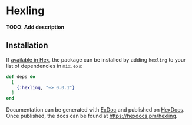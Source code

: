 # Hexling

**TODO: Add description**

## Installation

If [available in Hex](https://hex.pm/docs/publish), the package can be installed
by adding `hexling` to your list of dependencies in `mix.exs`:

```elixir
def deps do
  [
    {:hexling, "~> 0.0.1"}
  ]
end
```

Documentation can be generated with [ExDoc](https://github.com/elixir-lang/ex_doc)
and published on [HexDocs](https://hexdocs.pm). Once published, the docs can
be found at <https://hexdocs.pm/hexling>.

